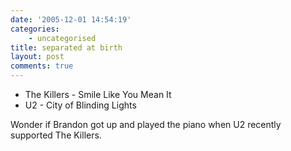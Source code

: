 ```yaml
---
date: '2005-12-01 14:54:19'
categories:
    - uncategorised
title: separated at birth
layout: post
comments: true
---
```


-   The Killers - Smile Like You Mean It
-   U2 - City of Blinding Lights

Wonder if Brandon got up and played the piano when U2 recently supported
The Killers.

